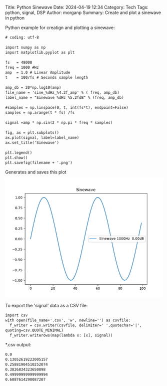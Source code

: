 Title: Python Sinewave
Date: 2024-04-19 12:34
Category: Tech
Tags: python, signal, DSP
Author: morganp
Summary: Create and plot a sinewave in python

Python example for creatign and plotting a sinewave:

    # coding: utf-8

    import numpy as np
    import matplotlib.pyplot as plt

    fs   = 48000
    freq = 1000 #Hz
    amp  = 1.0 # Linear Amplitude
    t    = 100/fs # Seconds sample length

    amp_db = 20*np.log10(amp)
    file_name = 'sine_%dHz_%4.2f_amp' % ( freq, amp_db)
    label_name = "Sinewave %dHz %5.2fdB" % (freq, amp_db)

    #samples = np.linspace(0, t, int(fs*t), endpoint=False)
    samples = np.arange(t * fs) /fs 

    signal =amp * np.sin(2 * np.pi * freq * samples)

    fig, ax = plt.subplots()
    ax.plot(signal, label=label_name)
    ax.set_title('Sinewave')

    plt.legend()
    plt.show()
    plt.savefig(filename + '.png')

Generates and saves this plot

![1kHz Sinewave](img/sine_1000Hz_0.00_amp.png "Generate Sinewave Plot")


To export the 'signal' data as a CSV file:

    import csv
    with open(file_name+'.csv', 'w', newline='') as csvfile:
      f_writer = csv.writer(csvfile, delimiter=' ',quotechar='|', quoting=csv.QUOTE_MINIMAL)
      f_writer.writerows(map(lambda x: [x], signal)) 

*.csv output:

    0.0
    0.13052619222005157
    0.25881904510252074
    0.3826834323650898
    0.49999999999999994
    0.6087614290087207
    
